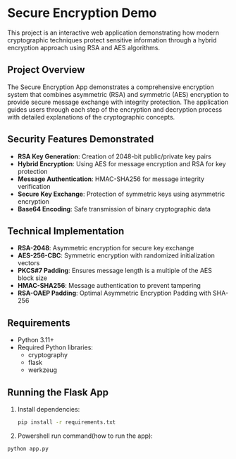 # Secure Encryption Demo

This project is an interactive web application demonstrating how modern cryptographic techniques protect sensitive information through a hybrid encryption approach using RSA and AES algorithms.

## Project Overview

The Secure Encryption App demonstrates a comprehensive encryption system that combines asymmetric (RSA) and symmetric (AES) encryption to provide secure message exchange with integrity protection. The application guides users through each step of the encryption and decryption process with detailed explanations of the cryptographic concepts.

## Security Features Demonstrated

- **RSA Key Generation**: Creation of 2048-bit public/private key pairs
- **Hybrid Encryption**: Using AES for message encryption and RSA for key protection
- **Message Authentication**: HMAC-SHA256 for message integrity verification
- **Secure Key Exchange**: Protection of symmetric keys using asymmetric encryption
- **Base64 Encoding**: Safe transmission of binary cryptographic data

## Technical Implementation

- **RSA-2048**: Asymmetric encryption for secure key exchange
- **AES-256-CBC**: Symmetric encryption with randomized initialization vectors
- **PKCS#7 Padding**: Ensures message length is a multiple of the AES block size
- **HMAC-SHA256**: Message authentication to prevent tampering
- **RSA-OAEP Padding**: Optimal Asymmetric Encryption Padding with SHA-256

## Requirements
- Python 3.11+
- Required Python libraries: 
  - cryptography
  - flask
  - werkzeug

## Running the Flask App
1. Install dependencies:
   ```bash
   pip install -r requirements.txt
   ```
2. Powershell run command(how to run the app):
  ```bash
  python app.py
  ```
